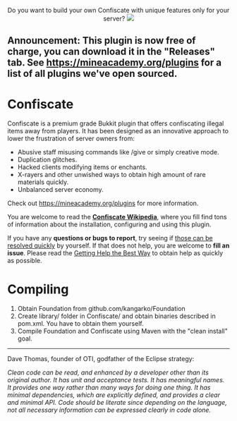 <p align="center">
  Do you want to build your own Confiscate with unique features only for your server?
  <a href="https://mineacademy.org/gh-join">
    <img src="https://i.imgur.com/HGc2VG3.png" />
  </a>
</p>

## Announcement: This plugin is now free of charge, you can download it in the "Releases" tab. See https://mineacademy.org/plugins for a list of all plugins we've open sourced.

# Confiscate
Confiscate is a premium grade Bukkit plugin that offers confiscating illegal items away from players. It has been designed as an innovative approach to lower the frustration of server owners from:

* Abusive staff misusing commands like /give or simply creative mode.
* Duplication glitches.
* Hacked clients modifying items or enchants.
* X-rayers and other unwished ways to obtain high amount of rare materials quickly.
* Unbalanced server economy.

Check out https://mineacademy.org/plugins for more information.

You are welcome to read the **[Confiscate Wikipedia](https://github.com/kangarko/Confiscate/wiki)**, where you fill find tons of information about the installation, configuring and using this plugin.

If you have any **questions or bugs to report**, try seeing if [those can be resolved quickly](https://github.com/kangarko/Confiscate/wiki/Common-Issues) by yourself. If that does not help, you are welcome to **fill an issue**. Please read the [Getting Help the Best Way](https://github.com/kangarko/Confiscate/wiki/Getting-Help-the-Right-Way) to obtain help as quickly as possible.

# Compiling

1. Obtain Foundation from github.com/kangarko/Foundation
2. Create library/ folder in Confiscate/ and obtain binaries described in pom.xml. You have to obtain them yourself.
3. Compile Foundation and Confiscate using Maven with the "clean install" goal.

<hr>

Dave Thomas, founder of OTI, godfather of the Eclipse strategy:

<i>Clean code can be read, and enhanced by a developer other than its original author. It has unit and acceptance tests. It has meaningful names. It provides one way rather than many ways for doing one thing. It has minimal dependencies, which are explicitly defined, and provides a clear and minimal API. Code should be literate since depending on the language, not all necessary information can be expressed clearly in code alone.</i>
